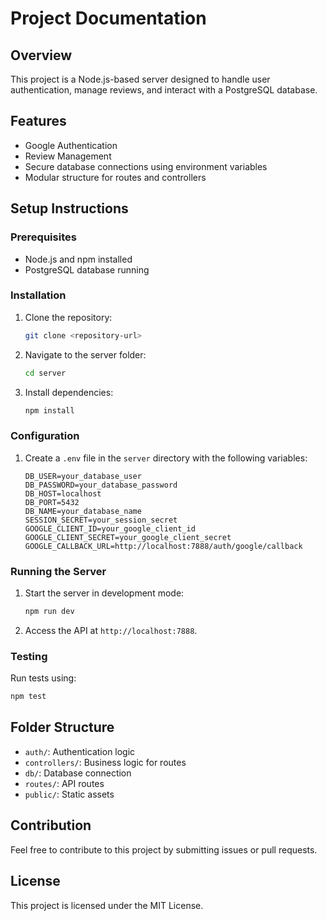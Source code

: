 
# Project Documentation

## Overview
This project is a Node.js-based server designed to handle user authentication, manage reviews, and interact with a PostgreSQL database.

## Features
- Google Authentication
- Review Management
- Secure database connections using environment variables
- Modular structure for routes and controllers

## Setup Instructions

### Prerequisites
- Node.js and npm installed
- PostgreSQL database running

### Installation
1. Clone the repository:
   ```bash
   git clone <repository-url>
   ```
2. Navigate to the server folder:
   ```bash
   cd server
   ```
3. Install dependencies:
   ```bash
   npm install
   ```

### Configuration
1. Create a `.env` file in the `server` directory with the following variables:
   ```env
   DB_USER=your_database_user
   DB_PASSWORD=your_database_password
   DB_HOST=localhost
   DB_PORT=5432
   DB_NAME=your_database_name
   SESSION_SECRET=your_session_secret
   GOOGLE_CLIENT_ID=your_google_client_id
   GOOGLE_CLIENT_SECRET=your_google_client_secret
   GOOGLE_CALLBACK_URL=http://localhost:7888/auth/google/callback
   ```

### Running the Server
1. Start the server in development mode:
   ```bash
   npm run dev
   ```
2. Access the API at `http://localhost:7888`.

### Testing
Run tests using:
```bash
npm test
```

## Folder Structure
- `auth/`: Authentication logic
- `controllers/`: Business logic for routes
- `db/`: Database connection
- `routes/`: API routes
- `public/`: Static assets

## Contribution
Feel free to contribute to this project by submitting issues or pull requests.

## License
This project is licensed under the MIT License.
